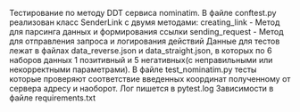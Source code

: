 Тестирование по методу DDT сервиса nominatim.
В файле conftest.py реализован класс SenderLink c двумя методами:
creating_link - Метод для парсинга данных и формирования ссылки
sending_request - Метод для отправления запроса и логирования действий
Данные для тестов лежат в файлах data_reverse.json и data_straight.json, в которых по 6 наборов данных 
1 позитивный и 5 негативных(с неправильными или некорректными параметрами).
В файле test_nominatim.py тесты которые проверяют соответствие введенных координат полученному от сервера адресу и
наоборот.
Лог пишется в pytest.log
Зависимости в файле requirements.txt
